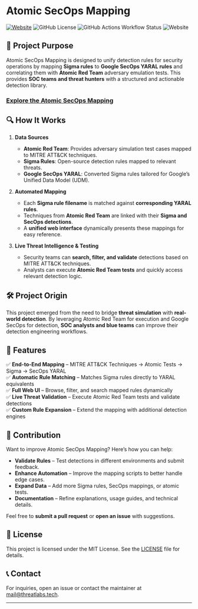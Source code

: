 # Atomic SecOps Mapping

[![Website](https://img.shields.io/badge/Website-atomicsecops.com-blue)](https://atomicsecops.com)
![GitHub License](https://img.shields.io/github/license/corbrown/atomic-secops?style=flat)
![GitHub Actions Workflow Status](https://img.shields.io/github/actions/workflow/status/corbrown/atomic-secops/deploy.yml?style=flat)
![Website](https://img.shields.io/website?url=https%3A%2F%2Fatomicsecops.com&style=flat)

## 🎯 Project Purpose

Atomic SecOps Mapping is designed to unify detection rules for security operations by mapping **Sigma rules** to **Google SecOps YARAL rules** and correlating them with **Atomic Red Team** adversary emulation tests. This provides **SOC teams and threat hunters** with a structured and actionable detection library.

### [Explore the Atomic SecOps Mapping](https://atomicsecops.com)

## 🔍 How It Works

1. **Data Sources**
   - **Atomic Red Team**: Provides adversary simulation test cases mapped to MITRE ATT&CK techniques.
   - **Sigma Rules**: Open-source detection rules mapped to relevant threats.
   - **Google SecOps YARAL**: Converted Sigma rules tailored for Google’s Unified Data Model (UDM).

2. **Automated Mapping**
   - Each **Sigma rule filename** is matched against **corresponding YARAL rules**.
   - Techniques from **Atomic Red Team** are linked with their **Sigma and SecOps detections**.
   - A **unified web interface** dynamically presents these mappings for easy reference.

3. **Live Threat Intelligence & Testing**
   - Security teams can **search, filter, and validate** detections based on MITRE ATT&CK techniques.
   - Analysts can execute **Atomic Red Team tests** and quickly access relevant detection logic.
   
## 🛠️ Project Origin

This project emerged from the need to bridge **threat simulation** with **real-world detection**. By leveraging Atomic Red Team for execution and Google SecOps for detection, **SOC analysts and blue teams** can improve their detection engineering workflows.

## 🚀 Features

✅ **End-to-End Mapping** – MITRE ATT&CK Techniques → Atomic Tests → Sigma → SecOps YARAL  
✅ **Automatic Rule Matching** – Matches Sigma rules directly to YARAL equivalents  
✅ **Full Web UI** – Browse, filter, and search mapped rules dynamically  
✅ **Live Threat Validation** – Execute Atomic Red Team tests and validate detections  
✅ **Custom Rule Expansion** – Extend the mapping with additional detection engines  

## 🤝 Contribution

Want to improve Atomic SecOps Mapping? Here’s how you can help:

- **Validate Rules** – Test detections in different environments and submit feedback.
- **Enhance Automation** – Improve the mapping scripts to better handle edge cases.
- **Expand Data** – Add more Sigma rules, SecOps mappings, or atomic tests.
- **Documentation** – Refine explanations, usage guides, and technical details.

Feel free to **submit a pull request** or **open an issue** with suggestions.

## 📄 License

This project is licensed under the MIT License. See the [LICENSE](LICENSE) file for details.

## 📞 Contact

For inquiries, open an issue or contact the maintainer at [mail@threatlabs.tech](mailto:mail@threatlabs.tech).

---
